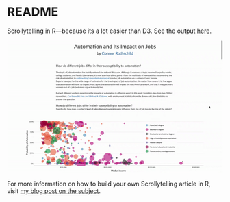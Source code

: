 README
================

Scrollytelling in R—because its a lot easier than D3. See the output [here](https://connorrothschild.shinyapps.io/automation/).

[![thumbnail gif](images/thumbnail.gif)](https://connorrothschild.shinyapps.io/automation/)

For more information on how to build your own Scrollytelling article in R, visit [my blog post on the subject](https://www.connorrothschild.com/post/automation-scrollytell/). 
